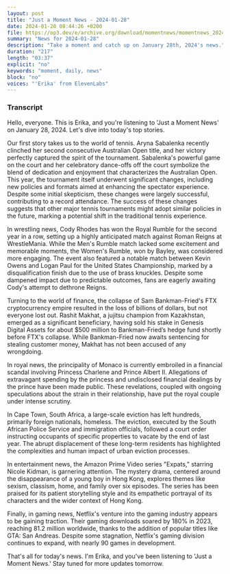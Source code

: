 ```yaml
---
layout: post
title: "Just a Moment News - 2024-01-28"
date: 2024-01-28 08:44:26 +0200
file: https://op3.dev/e/archive.org/download/momentnews/momentnews_2024-01-28.mp3
summary: "News for 2024-01-28"
description: "Take a moment and catch up on January 28th, 2024's news."
duration: "217"
length: "03:37"
explicit: "no"
keywords: "moment, daily, news"
block: "no"
voices: "'Erika' from ElevenLabs"
---
```


### Transcript

Hello, everyone. This is Erika, and you're listening to 'Just a Moment News' on January 28, 2024. Let's dive into today's top stories.

Our first story takes us to the world of tennis. Aryna Sabalenka recently clinched her second consecutive Australian Open title, and her victory perfectly captured the spirit of the tournament. Sabalenka's powerful game on the court and her celebratory dance-offs off the court symbolize the blend of dedication and enjoyment that characterizes the Australian Open. This year, the tournament itself underwent significant changes, including new policies and formats aimed at enhancing the spectator experience. Despite some initial skepticism, these changes were largely successful, contributing to a record attendance. The success of these changes suggests that other major tennis tournaments might adopt similar policies in the future, marking a potential shift in the traditional tennis experience.

In wrestling news, Cody Rhodes has won the Royal Rumble for the second year in a row, setting up a highly anticipated match against Roman Reigns at WrestleMania. While the Men's Rumble match lacked some excitement and memorable moments, the Women's Rumble, won by Bayley, was considered more engaging. The event also featured a notable match between Kevin Owens and Logan Paul for the United States Championship, marked by a disqualification finish due to the use of brass knuckles. Despite some dampened impact due to predictable outcomes, fans are eagerly awaiting Cody's attempt to dethrone Reigns.

Turning to the world of finance, the collapse of Sam Bankman-Fried's FTX cryptocurrency empire resulted in the loss of billions of dollars, but not everyone lost out. Rashit Makhat, a jujitsu champion from Kazakhstan, emerged as a significant beneficiary, having sold his stake in Genesis Digital Assets for about $500 million to Bankman-Fried’s hedge fund shortly before FTX's collapse. While Bankman-Fried now awaits sentencing for stealing customer money, Makhat has not been accused of any wrongdoing.

In royal news, the principality of Monaco is currently embroiled in a financial scandal involving Princess Charlene and Prince Albert II. Allegations of extravagant spending by the princess and undisclosed financial dealings by the prince have been made public. These revelations, coupled with ongoing speculations about the strain in their relationship, have put the royal couple under intense scrutiny.

In Cape Town, South Africa, a large-scale eviction has left hundreds, primarily foreign nationals, homeless. The eviction, executed by the South African Police Service and immigration officials, followed a court order instructing occupants of specific properties to vacate by the end of last year. The abrupt displacement of these long-term residents has highlighted the complexities and human impact of urban eviction processes.

In entertainment news, the Amazon Prime Video series "Expats," starring Nicole Kidman, is garnering attention. The mystery drama, centered around the disappearance of a young boy in Hong Kong, explores themes like sexism, classism, home, and family over six episodes. The series has been praised for its patient storytelling style and its empathetic portrayal of its characters and the wider context of Hong Kong.

Finally, in gaming news, Netflix's venture into the gaming industry appears to be gaining traction. Their gaming downloads soared by 180% in 2023, reaching 81.2 million worldwide, thanks to the addition of popular titles like GTA: San Andreas. Despite some stagnation, Netflix's gaming division continues to expand, with nearly 90 games in development.

That's all for today's news. I'm Erika, and you've been listening to 'Just a Moment News.' Stay tuned for more updates tomorrow.
